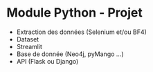 # Module Python - Projet

+ Extraction des données (Selenium et/ou BF4) 
+ Dataset  
+ Streamlit  
+ Base de donnée (Neo4j, pyMango ...)  
+ API (Flask ou Django)
